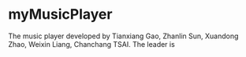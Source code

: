 # myMusicPlayer
The music player developed by Tianxiang Gao, Zhanlin Sun, Xuandong Zhao, Weixin Liang, Chanchang TSAI.  The leader is
